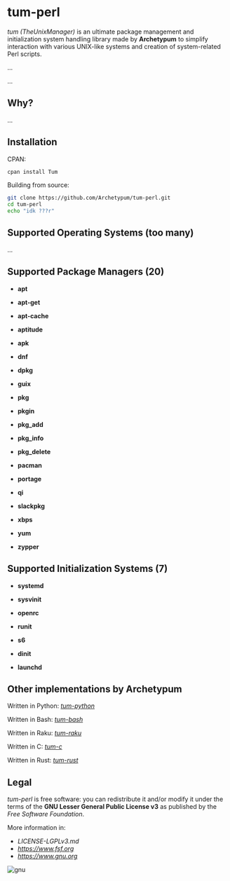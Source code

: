 # tum-perl

_tum (TheUnixManager)_ is an ultimate package management and initialization system handling library made by **Archetypum**
to simplify interaction with various UNIX-like systems and creation of system-related Perl scripts.

...

...

## Why?

...

## Installation

CPAN:

```sh
cpan install Tum
```

Building from source:

```sh
git clone https://github.com/Archetypum/tum-perl.git
cd tum-perl
echo "idk ???r"
```

## Supported Operating Systems (too many)

...

## Supported Package Managers (20)

- **apt**

- **apt-get**

- **apt-cache**

- **aptitude**

- **apk**

- **dnf**

- **dpkg**

- **guix**

- **pkg**

- **pkgin**

- **pkg_add**

- **pkg_info**

- **pkg_delete**

- **pacman**

- **portage**

- **qi**

- **slackpkg**

- **xbps**

- **yum**

- **zypper**

## Supported Initialization Systems (7)

- **systemd**

- **sysvinit**

- **openrc**

- **runit**

- **s6**

- **dinit**

- **launchd**

## Other implementations by Archetypum

Written in Python: [_tum-python_](https://github.com/Archetypum/tum-python)

Written in Bash: [_tum-bash_](https://github.com/Archetypum/tum-bash)

Written in Raku: [_tum-raku_](https://github.com/Archetypum/tum-raku)

Written in C: [_tum-c_](https://github.com/Archetypum/tum-c)

Written in Rust: [_tum-rust_](https://github.com/Archetypum/tum-rust)

## Legal

_tum-perl_ is free software: you can redistribute it and/or modify it under the terms of the
**GNU Lesser General Public License v3** as published by the _Free Software Foundation_.

More information in:

- _LICENSE-LGPLv3.md_
- _https://www.fsf.org_
- _https://www.gnu.org_

![gnu](https://github.com/user-attachments/assets/66935a97-374f-4dbc-9f1c-428070fda139)

